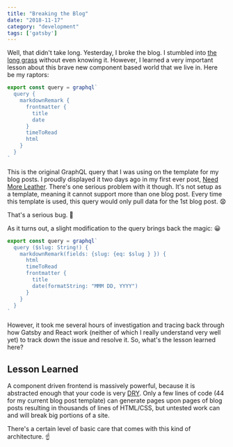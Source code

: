```yaml
---
title: "Breaking the Blog"
date: "2018-11-17"
category: "development"
tags: ['gatsby']
---
```


Well, that didn't take long.  Yesterday, I broke the blog.  I stumbled into [the long grass](https://youtu.be/Cr1MvzAr26E) without even knowing it.  However, I learned a very important lesson about this brave new component based world that we live in.  Here be my raptors:
```javascript
export const query = graphql`
  query {
    markdownRemark {
      frontmatter {
        title
        date
      }
      timeToRead
      html
    }
  }
`
```
This is the original GraphQL query that I was using on the template for my blog posts.  I proudly displayed it two days ago in my first ever post, [Need More Leather](/11-15-need-more-leather/).  There's one serious problem with it though.  It's not setup as a template, meaning it cannot support more than one blog post.  Every time this template is used, this query would only pull data for the 1st blog post. 
:anguished:

That's a serious bug. :ant:

As it turns out, a slight modification to the query brings back the magic: :grinning:

```javascript
export const query = graphql`
  query ($slug: String!) {
    markdownRemark(fields: {slug: {eq: $slug } }) {
      html
      timeToRead
      frontmatter {
        title
        date(formatString: "MMM DD, YYYY")
      }
    }
  }
`
```

However, it took me several hours of investigation and tracing back through how Gatsby and React work (neither of which I really understand very well yet) to track down the issue and resolve it.  So, what's the lesson learned here?

## Lesson Learned
A component driven frontend is massively powerful, because it is abstracted enough that your code is very [DRY](https://en.wikipedia.org/wiki/Don%27t_repeat_yourself).  Only a few lines of code (44 for my current blog post template) can generate pages upon pages of blog posts resulting in thousands of lines of HTML/CSS, but untested work can and will break big portions of a site.  

There's a certain level of basic care that comes with this kind of architecture. :point_up:
